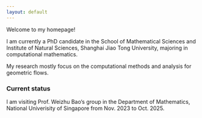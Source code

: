 ```yaml
---
layout: default
---
```

Welcome to my homepage!

I am currently a PhD candidate in the School of Mathematical Sciences and Institute of Natural Sciences, Shanghai Jiao Tong University, majoring in computational mathematics.

My research mostly focus on the computational methods and analysis for geometric flows.

### Current status <br>

I am visiting Prof. Weizhu Bao‘s group in the Department of Mathematics, National Univerisity of Singapore from Nov. 2023 to Oct. 2025.
